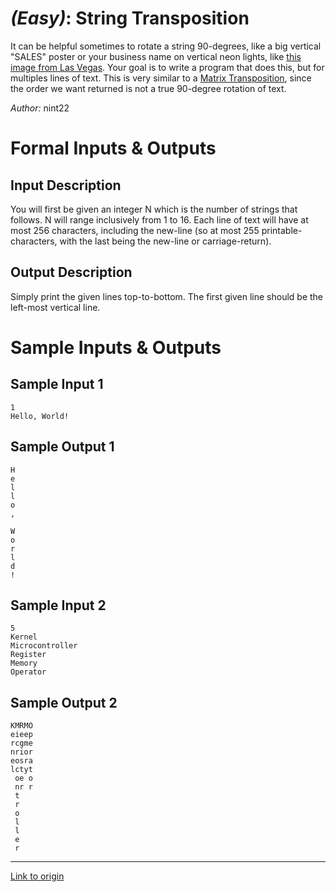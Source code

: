 # [](#EasyIcon) *(Easy)*: String Transposition

It can be helpful sometimes to rotate a string 90-degrees, like a big vertical "SALES" poster or your business name on vertical neon lights, like [this image from Las Vegas](http://imgur.com/766x8uM). Your goal is to write a program that does this, but for multiples lines of text. This is very similar to a [Matrix Transposition](http://en.wikipedia.org/wiki/Transpose), since the order we want returned is not a true 90-degree rotation of text.

*Author:* nint22

# Formal Inputs & Outputs
## Input Description

You will first be given an integer N which is the number of strings that follows. N will range inclusively from 1 to 16. Each line of text will have at most 256 characters, including the new-line (so at most 255 printable-characters, with the last being the new-line or carriage-return).

## Output Description

Simply print the given lines top-to-bottom. The first given line should be the left-most vertical line.

# Sample Inputs & Outputs
## Sample Input 1

    1
    Hello, World!

## Sample Output 1

    H
    e
    l
    l
    o
    ,
    
    W
    o
    r
    l
    d
    !
    
## Sample Input 2

    5
    Kernel
    Microcontroller
    Register
    Memory
    Operator

## Sample Output 2

    KMRMO
    eieep
    rcgme
    nrior
    eosra
    lctyt
     oe o
     nr r
     t
     r
     o
     l
     l
     e
     r

---

[Link to origin](https://www.reddit.com/r/dailyprogrammer/1m1jam)